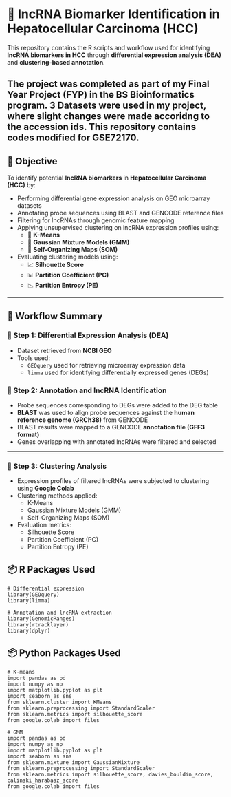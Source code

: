 # 🧬 lncRNA Biomarker Identification in Hepatocellular Carcinoma (HCC)

This repository contains the R scripts and workflow used for identifying **lncRNA biomarkers in HCC** through **differential expression analysis (DEA)** and **clustering-based annotation**.

The project was completed as part of my **Final Year Project (FYP)** in the BS Bioinformatics program.
3 Datasets were used in my project, where slight changes were made accoridng to the accession ids. This repository contains codes modified for GSE72170.
---

## 📌 Objective

To identify potential **lncRNA biomarkers** in **Hepatocellular Carcinoma (HCC)** by:

- Performing differential gene expression analysis on GEO microarray datasets
- Annotating probe sequences using BLAST and GENCODE reference files
- Filtering for lncRNAs through genomic feature mapping
- Applying unsupervised clustering on lncRNA expression profiles using:
  - 🔹 **K-Means**
  - 🔹 **Gaussian Mixture Models (GMM)**
  - 🔹 **Self-Organizing Maps (SOM)**
- Evaluating clustering models using:
  - 📈 **Silhouette Score**
  - 📊 **Partition Coefficient (PC)**
  - 📉 **Partition Entropy (PE)**
---

## 🧪 Workflow Summary

### 🔹 Step 1: Differential Expression Analysis (DEA)

- Dataset retrieved from **NCBI GEO**
- Tools used:
  - `GEOquery` used for retrieving microarray expression data
  - `limma` used for identifying differentially expressed genes (DEGs)

### 🔹 Step 2: Annotation and lncRNA Identification

- Probe sequences corresponding to DEGs were added to the DEG table
- **BLAST** was used to align probe sequences against the **human reference genome (GRCh38)** from GENCODE
- BLAST results were mapped to a GENCODE **annotation file (GFF3 format)**
- Genes overlapping with annotated lncRNAs were filtered and selected

---

### 🔹 Step 3: Clustering Analysis

- Expression profiles of filtered lncRNAs were subjected to clustering using **Google Colab**
- Clustering methods applied:
  - K-Means
  - Gaussian Mixture Models (GMM)
  - Self-Organizing Maps (SOM)
- Evaluation metrics:
  - Silhouette Score
  - Partition Coefficient (PC)
  - Partition Entropy (PE)

## 📦 R Packages Used

```
# Differential expression
library(GEOquery)
library(limma)

# Annotation and lncRNA extraction
library(GenomicRanges)
library(rtracklayer)
library(dplyr)

```

## 📦 Python Packages Used

```
# K-means
import pandas as pd
import numpy as np
import matplotlib.pyplot as plt
import seaborn as sns
from sklearn.cluster import KMeans
from sklearn.preprocessing import StandardScaler
from sklearn.metrics import silhouette_score
from google.colab import files

# GMM
import pandas as pd
import numpy as np
import matplotlib.pyplot as plt
import seaborn as sns
from sklearn.mixture import GaussianMixture
from sklearn.preprocessing import StandardScaler
from sklearn.metrics import silhouette_score, davies_bouldin_score, calinski_harabasz_score
from google.colab import files


